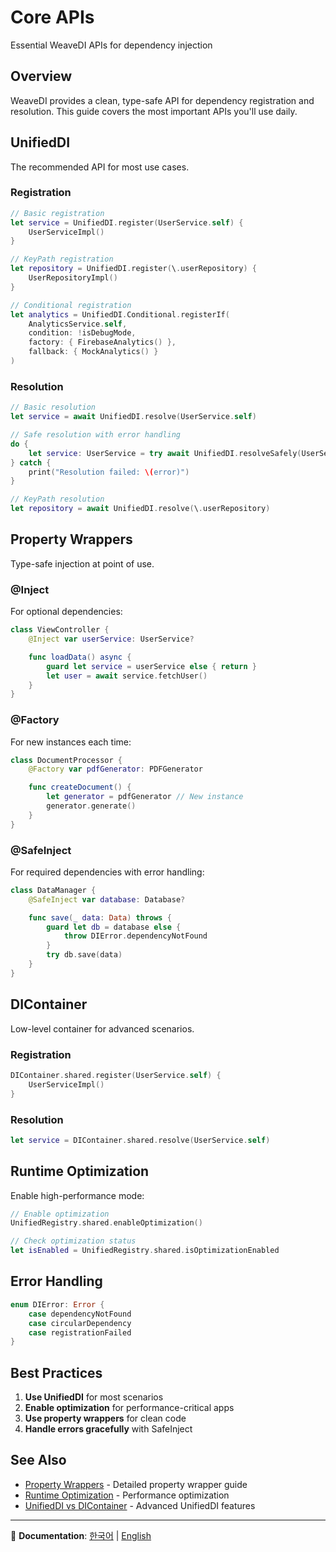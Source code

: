 # Core APIs

Essential WeaveDI APIs for dependency injection

## Overview

WeaveDI provides a clean, type-safe API for dependency registration and resolution. This guide covers the most important APIs you'll use daily.

## UnifiedDI

The recommended API for most use cases.

### Registration

```swift
// Basic registration
let service = UnifiedDI.register(UserService.self) {
    UserServiceImpl()
}

// KeyPath registration
let repository = UnifiedDI.register(\.userRepository) {
    UserRepositoryImpl()
}

// Conditional registration
let analytics = UnifiedDI.Conditional.registerIf(
    AnalyticsService.self,
    condition: !isDebugMode,
    factory: { FirebaseAnalytics() },
    fallback: { MockAnalytics() }
)
```

### Resolution

```swift
// Basic resolution
let service = await UnifiedDI.resolve(UserService.self)

// Safe resolution with error handling
do {
    let service: UserService = try await UnifiedDI.resolveSafely(UserService.self)
} catch {
    print("Resolution failed: \(error)")
}

// KeyPath resolution
let repository = await UnifiedDI.resolve(\.userRepository)
```

## Property Wrappers

Type-safe injection at point of use.

### @Inject

For optional dependencies:

```swift
class ViewController {
    @Inject var userService: UserService?

    func loadData() async {
        guard let service = userService else { return }
        let user = await service.fetchUser()
    }
}
```

### @Factory

For new instances each time:

```swift
class DocumentProcessor {
    @Factory var pdfGenerator: PDFGenerator

    func createDocument() {
        let generator = pdfGenerator // New instance
        generator.generate()
    }
}
```

### @SafeInject

For required dependencies with error handling:

```swift
class DataManager {
    @SafeInject var database: Database?

    func save(_ data: Data) throws {
        guard let db = database else {
            throw DIError.dependencyNotFound
        }
        try db.save(data)
    }
}
```

## DIContainer

Low-level container for advanced scenarios.

### Registration

```swift
DIContainer.shared.register(UserService.self) {
    UserServiceImpl()
}
```

### Resolution

```swift
let service = DIContainer.shared.resolve(UserService.self)
```

## Runtime Optimization

Enable high-performance mode:

```swift
// Enable optimization
UnifiedRegistry.shared.enableOptimization()

// Check optimization status
let isEnabled = UnifiedRegistry.shared.isOptimizationEnabled
```

## Error Handling

```swift
enum DIError: Error {
    case dependencyNotFound
    case circularDependency
    case registrationFailed
}
```

## Best Practices

1. **Use UnifiedDI** for most scenarios
2. **Enable optimization** for performance-critical apps
3. **Use property wrappers** for clean code
4. **Handle errors gracefully** with SafeInject

## See Also

- [Property Wrappers](/guide/propertyWrappers) - Detailed property wrapper guide
- [Runtime Optimization](/guide/runtimeOptimization) - Performance optimization
- [UnifiedDI vs DIContainer](/guide/unifiedDi) - Advanced UnifiedDI features

---

📖 **Documentation**: [한국어](../ko/api/coreApis) | [English](coreApis)
